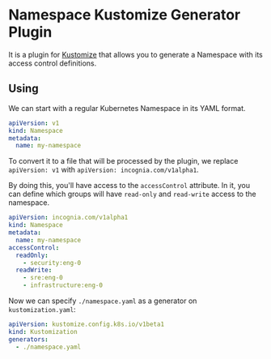 # Namespace Kustomize Generator Plugin

It is a plugin for [Kustomize](https://github.com/kubernetes-sigs/kustomize) that allows you to generate a Namespace
with its access control definitions.

## Using

We can start with a regular Kubernetes Namespace in its YAML format.

```yaml
apiVersion: v1
kind: Namespace
metadata:
  name: my-namespace
```

To convert it to a file that will be processed by the plugin, we replace `apiVersion: v1`
with `apiVersion: incognia.com/v1alpha1`.

By doing this, you'll have access to the `accessControl` attribute. In it, you can define which groups will
have `read-only` and `read-write` access to the namespace.

```yaml
apiVersion: incognia.com/v1alpha1
kind: Namespace
metadata:
  name: my-namespace
accessControl:
  readOnly:
    - security:eng-0
  readWrite:
    - sre:eng-0
    - infrastructure:eng-0
```

Now we can specify `./namespace.yaml` as a generator on `kustomization.yaml`:

```yaml
apiVersion: kustomize.config.k8s.io/v1beta1
kind: Kustomization
generators:
  - ./namespace.yaml
```
